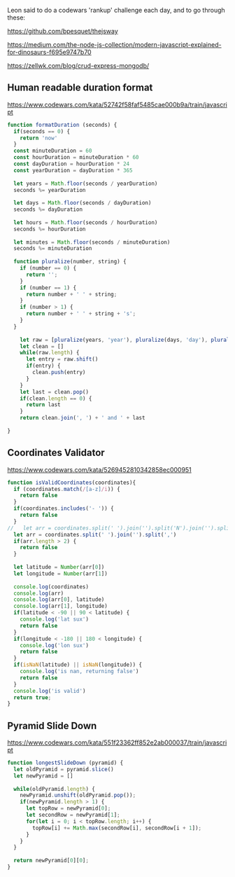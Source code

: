 Leon said to do a codewars 'rankup' challenge each day, and to go through these:

https://github.com/bpesquet/thejsway

https://medium.com/the-node-js-collection/modern-javascript-explained-for-dinosaurs-f695e9747b70

https://zellwk.com/blog/crud-express-mongodb/


## Human readable duration format
https://www.codewars.com/kata/52742f58faf5485cae000b9a/train/javascript
```js
function formatDuration (seconds) {
  if(seconds == 0) {
    return 'now'
  }
  const minuteDuration = 60
  const hourDuration = minuteDuration * 60
  const dayDuration = hourDuration * 24
  const yearDuration = dayDuration * 365
  
  let years = Math.floor(seconds / yearDuration)
  seconds %= yearDuration
  
  let days = Math.floor(seconds / dayDuration)
  seconds %= dayDuration
  
  let hours = Math.floor(seconds / hourDuration)
  seconds %= hourDuration
  
  let minutes = Math.floor(seconds / minuteDuration)
  seconds %= minuteDuration
  
  function pluralize(number, string) {
    if (number == 0) {
      return '';
    }
    if (number == 1) {
      return number + ' ' + string;
    }
    if (number > 1) {
      return number + ' ' + string + 's';
    }
  }
    
    let raw = [pluralize(years, 'year'), pluralize(days, 'day'), pluralize(hours, 'hour'), pluralize(minutes, 'minute'), pluralize(seconds, 'second')]
    let clean = []
    while(raw.length) {
      let entry = raw.shift()
      if(entry) {
        clean.push(entry)
      }
    }
    let last = clean.pop()
    if(clean.length == 0) {
      return last
    }
    return clean.join(', ') + ' and ' + last
    
}
```
## Coordinates Validator
https://www.codewars.com/kata/5269452810342858ec000951
```js
function isValidCoordinates(coordinates){
  if (coordinates.match(/[a-z]/i)) {
    return false
  }
  if(coordinates.includes('- ')) {
    return false
  }
//   let arr = coordinates.split(' ').join('').split('N').join('').split('E').join('').split(',')
  let arr = coordinates.split(' ').join('').split(',')
  if(arr.length > 2) {
    return false
  }
  
  let latitude = Number(arr[0])
  let longitude = Number(arr[1])
  
  console.log(coordinates)
  console.log(arr)
  console.log(arr[0], latitude)
  console.log(arr[1], longitude)
  if(latitude < -90 || 90 < latitude) {
    console.log('lat sux')
    return false
  }
  if(longitude < -180 || 180 < longitude) {
    console.log('lon sux')
    return false
  }
  if(isNaN(latitude) || isNaN(longitude)) {
    console.log('is nan, returning false')
    return false
  }
  console.log('is valid')
  return true;
}
```

## Pyramid Slide Down
https://www.codewars.com/kata/551f23362ff852e2ab000037/train/javascript
```js
function longestSlideDown (pyramid) {
  let oldPyramid = pyramid.slice()
  let newPyramid = []
  
  while(oldPyramid.length) {
    newPyramid.unshift(oldPyramid.pop());
    if(newPyramid.length > 1) {
      let topRow = newPyramid[0];
      let secondRow = newPyramid[1];
      for(let i = 0; i < topRow.length; i++) {
        topRow[i] += Math.max(secondRow[i], secondRow[i + 1]);
      }
    }
  }
  
  return newPyramid[0][0];
}
```

